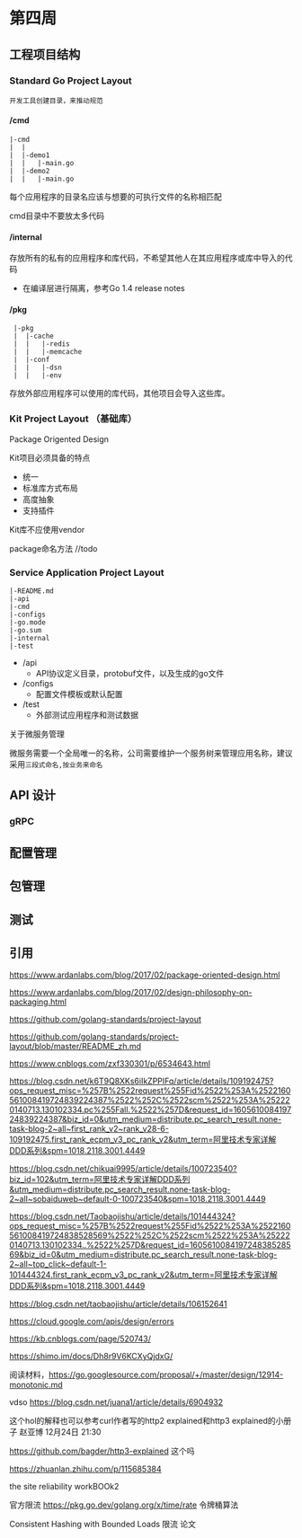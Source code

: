 # 第四周

## 工程项目结构

### Standard Go Project Layout

    开发工具创建目录，来推动规范

    
####  /cmd

```
|-cmd
|  |
|  |-demo1
|  |   |-main.go
|  |-demo2
|  |   |-main.go   
```

每个应用程序的目录名应该与想要的可执行文件的名称相匹配

cmd目录中不要放太多代码

#### /internal

存放所有的私有的应用程序和库代码，不希望其他人在其应用程序或库中导入的代码

* 在编译层进行隔离，参考Go 1.4 release notes

#### /pkg

```
 |-pkg
 |  |-cache
 |  |   |-redis
 |  |   |-memcache
 |  |-conf
 |  |   |-dsn
 |  |   |-env
```

存放外部应用程序可以使用的库代码，其他项目会导入这些库。

### Kit Project Layout （基础库）

Package Origented Design

Kit项目必须具备的特点
* 统一
* 标准库方式布局
* 高度抽象
* 支持插件

Kit库不应使用vendor

package命名方法 //todo

### Service Application Project Layout

```
|-README.md
|-api
|-cmd
|-configs
|-go.mode
|-go.sum
|-internal
|-test
```

* /api
  * API协议定义目录，protobuf文件，以及生成的go文件
* /configs
  * 配置文件模板或默认配置
* /test
  * 外部测试应用程序和测试数据

关于微服务管理

微服务需要一个全局唯一的名称，公司需要维护一个服务树来管理应用名称，建议采用`三段式命名,按业务来命名`


## API 设计

### gRPC

## 配置管理

## 包管理

## 测试

## 引用
https://www.ardanlabs.com/blog/2017/02/package-oriented-design.html

https://www.ardanlabs.com/blog/2017/02/design-philosophy-on-packaging.html

https://github.com/golang-standards/project-layout

https://github.com/golang-standards/project-layout/blob/master/README_zh.md

https://www.cnblogs.com/zxf330301/p/6534643.html

https://blog.csdn.net/k6T9Q8XKs6iIkZPPIFq/article/details/109192475?ops_request_misc=%257B%2522request%255Fid%2522%253A%2522160561008419724839224387%2522%252C%2522scm%2522%253A%252220140713.130102334.pc%255Fall.%2522%257D&request_id=160561008419724839224387&biz_id=0&utm_medium=distribute.pc_search_result.none-task-blog-2~all~first_rank_v2~rank_v28-6-109192475.first_rank_ecpm_v3_pc_rank_v2&utm_term=阿里技术专家详解DDD系列&spm=1018.2118.3001.4449

https://blog.csdn.net/chikuai9995/article/details/100723540?biz_id=102&utm_term=阿里技术专家详解DDD系列&utm_medium=distribute.pc_search_result.none-task-blog-2~all~sobaiduweb~default-0-100723540&spm=1018.2118.3001.4449

https://blog.csdn.net/Taobaojishu/article/details/101444324?ops_request_misc=%257B%2522request%255Fid%2522%253A%2522160561008419724838528569%2522%252C%2522scm%2522%253A%252220140713.130102334..%2522%257D&request_id=160561008419724838528569&biz_id=0&utm_medium=distribute.pc_search_result.none-task-blog-2~all~top_click~default-1-101444324.first_rank_ecpm_v3_pc_rank_v2&utm_term=阿里技术专家详解DDD系列&spm=1018.2118.3001.4449

https://blog.csdn.net/taobaojishu/article/details/106152641

https://cloud.google.com/apis/design/errors

https://kb.cnblogs.com/page/520743/




https://shimo.im/docs/Dh8r9V6KCXyQjdxG/


阅读材料，https://go.googlesource.com/proposal/+/master/design/12914-monotonic.md

vdso https://blog.csdn.net/juana1/article/details/6904932

这个hol的解释也可以参考curl作者写的http2 explained和http3 explained的小册子
赵亚博
12月24日 21:30

https://github.com/bagder/http3-explained 这个吗

https://zhuanlan.zhihu.com/p/115685384

the site reliability workBOOk2

官方限流 https://pkg.go.dev/golang.org/x/time/rate  令牌桶算法

Consistent Hashing with Bounded Loads 限流 论文

